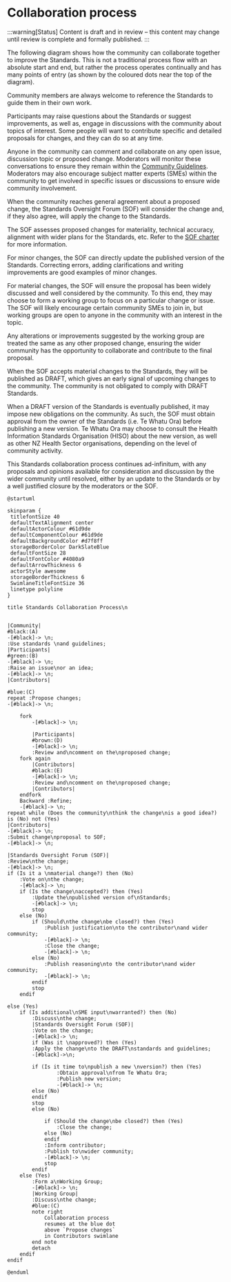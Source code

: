# Collaboration process

:::warning[Status]
Content is draft and in review – this content may change until review is complete and formally published.
:::

The following diagram shows how the community can collaborate together to improve the Standards. This is not a traditional process flow with an absolute start and end, but rather the process operates continually and has many points of entry (as shown by the coloured dots near the top of the diagram).

Community members are always welcome to reference the Standards to guide them in their own work.

Participants may raise questions about the Standards or suggest improvements, as well as, engage in discussions with the community about topics of interest. Some people will want to contribute specific and detailed proposals for changes, and they can do so at any time.

Anyone in the community can comment and collaborate on any open issue, discussion topic or proposed change. Moderators will monitor these conversations to ensure they remain within the [Community Guidelines](../02-guidelines/index.md). Moderators may also encourage subject matter experts (SMEs) within the community to get involved in specific issues or discussions to ensure wide community involvement.

When the community reaches general agreement about a proposed change, the Standards Oversight Forum (SOF) will consider the change and, if they also agree, will apply the change to the Standards.

The SOF assesses proposed changes for materiality, technical accuracy, alignment with wider plans for the Standards, etc. Refer to the [SOF charter](../02-guidelines/02.3-sof-charter.md) for more information.

For minor changes, the SOF can directly update the published version of the Standards. Correcting errors, adding clarifications and writing improvements are good examples of minor changes.

For material changes, the SOF will ensure the proposal has been widely discussed and well considered by the community. To this end, they may choose to form a working group to focus on a particular change or issue. The SOF will likely encourage certain community SMEs to join in, but working groups are open to anyone in the community with an interest in the topic.

Any alterations or improvements suggested by the working group are treated the same as any other proposed change, ensuring the wider community has the opportunity to collaborate and contribute to the final proposal.

When the SOF accepts material changes to the Standards, they will be published as DRAFT, which gives an early signal of upcoming changes to the community. The community is not obligated to comply with DRAFT Standards.

When a DRAFT version of the Standards is eventually published, it may impose new obligations on the community. As such, the SOF must obtain approval from the owner of the Standards (i.e. Te Whatu Ora) before publishing a new version. Te Whatu Ora may choose to consult the Health Information Standards Organisation (HISO) about the new version, as well as other NZ Health Sector organisations, depending on the level of community activity.

This Standards collaboration process continues ad-infinitum, with any proposals and opinions available for consideration and discussion by the wider community until resolved, either by an update to the Standards or by a well justified closure by the moderators or the SOF.

```plantuml alt="PlantUML diagram describing the collaboration process"
@startuml

skinparam {
 titlefontSize 40
 defaultTextAlignment center
 defaultActorColour #61d9de
 defaultComponentColour #61d9de
 defaultBackgroundColor #d7f8ff
 storageBorderColor DarkSlateBlue
 defaultFontSize 28
 defaultFontColor #4080a9
 defaultArrowThickness 6
 actorStyle awesome
 storageBorderThickness 6
 SwimlaneTitleFontSize 36
 linetype polyline
}

title Standards Collaboration Process\n


|Community|
#black:(A)
-[#black]-> \n;
:Use standards \nand guidelines;
|Participants|
#green:(B)
-[#black]-> \n;
:Raise an issue\nor an idea;
-[#black]-> \n;
|Contributors|

#blue:(C)
repeat :Propose changes;
-[#black]-> \n;

    fork
        -[#black]-> \n;

        |Participants|
        #brown:(D)
        -[#black]-> \n;
        :Review and\ncomment on the\nproposed change;
    fork again
        |Contributors|
        #black:(E)
        -[#black]-> \n;
        :Review and\ncomment on the\nproposed change;
        |Contributors|
    endfork
    Backward :Refine;
    -[#black]-> \n;
repeat while (Does the community\nthink the change\nis a good idea?) is (No) not (Yes)
|Contributors|
-[#black]-> \n;
:Submit change\nproposal to SOF;
-[#black]-> \n;

|Standards Oversight Forum (SOF)|
:Review\nthe change;
-[#black]-> \n;
if (Is it a \nmaterial change?) then (No)
    :Vote on\nthe change;
    -[#black]-> \n;
    if (Is the change\naccepted?) then (Yes)
        :Update the\npublished version of\nStandards;
        -[#black]-> \n;
        stop
    else (No)
        if (Should\nthe change\nbe closed?) then (Yes)
            :Publish justification\nto the contributor\nand wider community;
            -[#black]-> \n;
            :Close the change;
            -[#black]-> \n;
        else (No)
            :Publish reasoning\nto the contributor\nand wider community;
            -[#black]-> \n;
        endif
        stop
    endif

else (Yes)
    if (Is additional\nSME input\nwarranted?) then (No)
        :Discuss\nthe change;
        |Standards Oversight Forum (SOF)|
        :Vote on the change;
        -[#black]-> \n;
        if (Was it \napproved?) then (Yes)
        :Apply the change\nto the DRAFT\nstandards and guidelines;
        -[#black]->\n;

        if (Is it time to\npublish a new \nversion?) then (Yes)
                :Obtain approval\nfrom Te Whatu Ora;
                :Publish new version;
                -[#black]-> \n;
        else (No)
        endif
        stop
        else (No)

            if (Should the change\nbe closed?) then (Yes)
                :Close the change;
            else (No)
            endif
            :Inform contributor;
            :Publish to\nwider community;
            -[#black]-> \n;
            stop
        endif
    else (Yes)
        :Form a\nWorking Group;
        -[#black]-> \n;
        |Working Group|
        :Discuss\nthe change;
        #blue:(C)
        note right
            Collaboration process
            resumes at the blue dot
            above `Propose changes`
            in Contributors swimlane
        end note
        detach
    endif
endif

@enduml
```

<DetailedDescription text="The diagram illustrates the standards collaboration process within a community. The process begins with the community using standards and guidelines, raising an issue or idea, and then proposing changes. The Contributors review and comment on the proposed change until the community agrees on the change. The Contributors then submit the change proposal to the Standards Oversight Forum (SOF). The SOF reviews the change and votes on it. If the change is accepted, it is updated to the published version of the Standards. If the change is not accepted, the SOF publishes justification or reasoning to the contributor and wider community. If the change is material, the SOF discusses the change and votes on it again. If approved, the change is applied to the DRAFT standards and guidelines, and if it is time to publish a new version, approval is obtained from Te Whatu Ora and the new version is published. If the change is not approved, the contributor is informed and the wider community is notified. If additional SME input is warranted, a Working Group is formed to discuss the change. The collaboration process resumes at the blue dot above Propose changes in the Contributors swimlane." />
